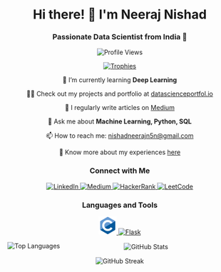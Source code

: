 <!-- Header Section -->
<h1 align="center">Hi there! 👋 I'm Neeraj Nishad</h1>
<h3 align="center">Passionate Data Scientist from India 🚀</h3>

<!-- Profile Views Badge -->
<p align="center">
  <img src="https://komarev.com/ghpvc/?username=nishadneeraj1&label=Profile%20views&color=0e75b6&style=flat" alt="Profile Views" />
</p>

<!-- Trophies -->
<p align="center">
  <a href="https://github.com/ryo-ma/github-profile-trophy">
    <img src="https://github-profile-trophy.vercel.app/?username=nishadneeraj1" alt="Trophies" />
  </a>
</p>

<!-- Introduction -->
<p align="center">
  🌱 I’m currently learning <strong>Deep Learning</strong>
</p>

<!-- Projects and Portfolio -->
<p align="center">
  👨‍💻 Check out my projects and portfolio at <a href="https://www.datascienceportfol.io/neeraj454">datascienceportfol.io</a>
</p>

<!-- Articles -->
<p align="center">
  📝 I regularly write articles on <a href="https://nishadneeraj.medium.com/">Medium</a>
</p>

<!-- Ask Me About -->
<p align="center">
  💬 Ask me about <strong>Machine Learning, Python, SQL</strong>
</p>

<!-- Contact Information -->
<p align="center">
  📫 How to reach me: <a href="mailto:nishadneerajn5n@gmail.com">nishadneerajn5n@gmail.com</a>
</p>

<!-- Experience -->
<p align="center">
  📄 Know more about my experiences <a href="https://drive.google.com/file/d/1wHEdOrnPRei95h0vGvxJAfTLc-oZYmq9/view?usp=sharing">here</a>
</p>

<!-- Social Media Links -->
<h3 align="center">Connect with Me</h3>
<p align="center">
  <a href="https://linkedin.com/in/neerajn5n" target="_blank">
    <img src="https://raw.githubusercontent.com/rahuldkjain/github-profile-readme-generator/master/src/images/icons/Social/linked-in-alt.svg" alt="LinkedIn" height="30" width="40" />
  </a>
  <a href="https://medium.com/@nishadneeraj.medium.com" target="_blank">
    <img src="https://raw.githubusercontent.com/rahuldkjain/github-profile-readme-generator/master/src/images/icons/Social/medium.svg" alt="Medium" height="30" width="40" />
  </a>
  <a href="https://www.hackerrank.com/nishadneerajn5n?hr_r=1" target="_blank">
    <img src="https://raw.githubusercontent.com/rahuldkjain/github-profile-readme-generator/master/src/images/icons/Social/hackerrank.svg" alt="HackerRank" height="30" width="40" />
  </a>
  <a href="https://leetcode.com/neerajn5n/" target="_blank">
    <img src="https://raw.githubusercontent.com/rahuldkjain/github-profile-readme-generator/master/src/images/icons/Social/leet-code.svg" alt="LeetCode" height="30" width="40" />
  </a>
</p>

<!-- Languages and Tools -->
<h3 align="center">Languages and Tools</h3>
<p align="center">
  <a href="https://www.cprogramming.com/" target="_blank" rel="noreferrer">
    <img src="https://raw.githubusercontent.com/devicons/devicon/master/icons/c/c-original.svg" alt="C" width="40" height="40"/>
  </a>
  <a href="https://flask.palletsprojects.com/" target="_blank" rel="noreferrer">
    <img src="https://www.vectorlogo.zone/logos/pocoo_flask/pocoo_flask-icon.svg" alt="Flask" width="40" height="40"/>
  </a>
  <!-- Add more icons for your preferred languages and tools -->
</p>

<!-- GitHub Stats -->
<p align="center">
  <img align="left" src="https://github-readme-stats.vercel.app/api/top-langs?username=nishadneeraj1&show_icons=true&locale=en&layout=compact" alt="Top Languages" />
</p>
<p align="center">
  <img align="center" src="https://github-readme-stats.vercel.app/api?username=nishadneeraj1&show_icons=true&locale=en" alt="GitHub Stats" />
</p>

<!-- GitHub Streak -->
<p align="center">
  <img align="center" src="https://github-readme-streak-stats.herokuapp.com/?user=nishadneeraj1&" alt="GitHub Streak" />
</p>
